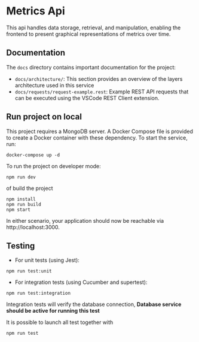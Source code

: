 # Metrics Api

This api handles data storage, retrieval, and manipulation, enabling the frontend to present graphical representations of metrics over time.

## Documentation

The `docs` directory contains important documentation for the project:

- `docs/architecture/`: This section provides an overview of the layers architecture used in this service
- `docs/requests/request-example.rest`: Example REST API requests that can be executed using the VSCode REST Client extension.

## Run project on local

This project requires a MongoDB server. A Docker Compose file is provided to create a Docker container with these dependency. To start the service, run:

```
docker-compose up -d
```

To run the project on developer mode:

```
npm run dev
```

of build the project

```
npm install
npm run build
npm start

```

In either scenario, your application should now be reachable via http://localhost:3000.

## Testing

- For unit tests (using Jest):

```
npm run test:unit

```

- For integration tests (using Cucumber and supertest):

```
npm run test:integration
```

Integration tests will verify the database connection, **Database service should be active for running this test**

It is possible to launch all test together with

```
npm run test

```
